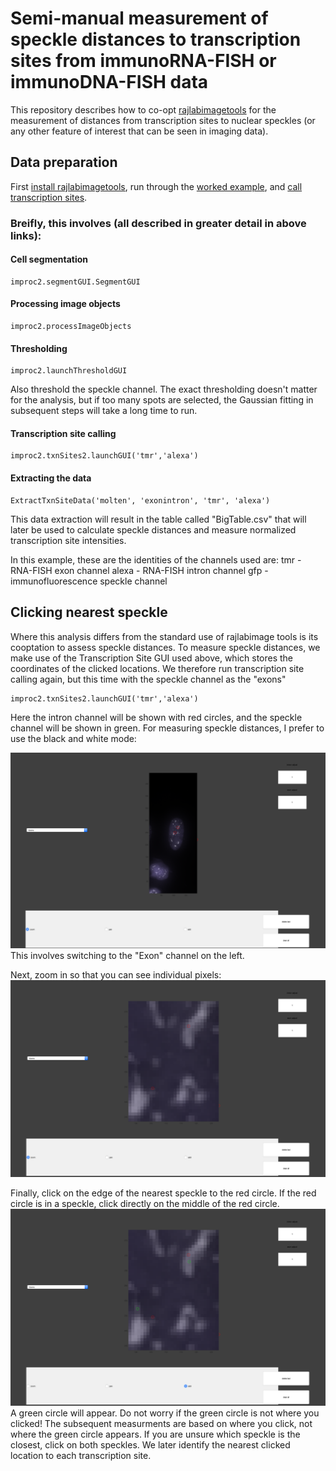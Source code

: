 # Semi-manual measurement of speckle distances to transcription sites from immunoRNA-FISH or immunoDNA-FISH data
This repository describes how to co-opt [rajlabimagetools](https://github.com/arjunrajlaboratory/rajlabimagetools/wiki) for the measurement of distances from transcription sites to nuclear speckles (or any other feature of interest that can be seen in imaging data).
## Data preparation
First [install rajlabimagetools](https://github.com/arjunrajlaboratory/rajlabimagetools/wiki/Installation), run through the [worked example](https://github.com/arjunrajlaboratory/rajlabimagetools/wiki/workedExample), and [call transcription sites](https://github.com/arjunrajlaboratory/rajlabimagetools/wiki/Transcription%20Site%20Analysis). 
### Breifly, this involves (all described in greater detail in above links):
#### Cell segmentation
```
improc2.segmentGUI.SegmentGUI
```
#### Processing image objects
```
improc2.processImageObjects
```
#### Thresholding
```
improc2.launchThresholdGUI
```
Also threshold the speckle channel. The exact thresholding doesn't matter for the analysis, but if too many spots are selected, the Gaussian fitting in subsequent steps will take a long time to run.
#### Transcription site calling
```
improc2.txnSites2.launchGUI('tmr','alexa')
```
#### Extracting the data
```
ExtractTxnSiteData('molten', 'exonintron', 'tmr', 'alexa')
```
This data extraction will result in the table called "BigTable.csv" that will later be used to calculate speckle distances and measure normalized transcription site intensities.
  
In this example, these are the identities of the channels used are:
tmr - RNA-FISH exon channel
alexa - RNA-FISH intron channel
gfp - immunofluorescence speckle channel

## Clicking nearest speckle
Where this analysis differs from the standard use of rajlabimage tools is its cooptation to assess speckle distances. To measure speckle distances, we make use of the Transcription Site GUI used above, which stores the coordinates of the clicked locations. We therefore run transcription site calling again, but this time with the speckle channel as the "exons"
```
improc2.txnSites2.launchGUI('tmr','alexa')
```
Here the intron channel will be shown with red circles, and the speckle channel will be shown in green. For measuring speckle distances, I prefer to use the black and white mode:

<img src="https://github.com/katealexander/distanceToSpeckle-semiManual/blob/master/distToSpeckleImages/First.png" alt="drawing" width="700"/>
This involves switching to the "Exon" channel on the left.
  
Next, zoom in so that you can see individual pixels:
<img src="https://github.com/katealexander/distanceToSpeckle-semiManual/blob/master/distToSpeckleImages/Second.png" alt="drawing" width="700"/>
  
Finally, click on the edge of the nearest speckle to the red circle. If the red circle is in a speckle, click directly on the middle of the red circle.
<img src="https://github.com/katealexander/distanceToSpeckle-semiManual/blob/master/distToSpeckleImages/Third.png" alt="drawing" width="700"/>
A green circle will appear. Do not worry if the green circle is not where you clicked! The subsequent measurments are based on where you click, not where the green circle appears. If you are unsure which speckle is the closest, click on both speckles. We later identify the nearest clicked location to each transcription site.

